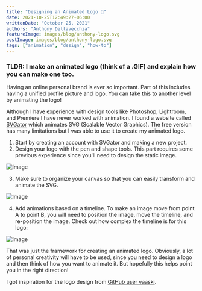 ```yaml
---
title: "Designing an Animated Logo 🎨"
date: 2021-10-25T12:49:27+06:00
writtenDate: "October 25, 2021"
authors: "Anthony Dellavecchia"
featureImage: images/blog/anthony-logo.svg
postImage: images/blog/anthony-logo.svg
tags: ["animation", "design", "how-to"]
---
```


### TLDR: I make an animated logo (think of a .GIF) and explain how you can make one too.

Having an online personal brand is ever so important. Part of this includes having a unified profile picture and logo. You can take this to another level by animating the logo!

Although I have experience with design tools like Photoshop, Lightroom, and Premiere I have never worked with animation. I found a website called [SVGator](https://www.svgator.com/) which animates SVG (Scalable Vector Graphics). The free version has many limitations but I was able to use it to create my animated logo.

1. Start by creating an account with SVGator and making a new project.
2. Design your logo with the pen and shape tools. This part requires some previous experience since you'll need to design the static image.

![Image](/images/blog/ad.png)

3. Make sure to organize your canvas so that you can easily transform and animate the SVG.

![Image](/images/blog/svgator.png)

4. Add animations based on a timeline. To make an image move from point A to point B, you will need to position the image, move the timeline, and re-position the image. Check out how complex the timeline is for this logo:

![Image](/images/blog/svgator2.png)

That was just the framework for creating an animated logo. Obviously, a lot of personal creativity will have to be used, since you need to design a logo and then think of how you want to animate it. But hopefully this helps point you in the right direction!

I got inspiration for the logo design from [GitHub user vaaski](https://github.com/vaaski).
